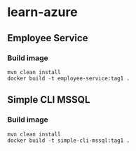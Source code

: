 # learn-azure

## Employee Service

### Build image
```
mvn clean install
docker build -t employee-service:tag1 .
```

## Simple CLI MSSQL

### Build image
```
mvn clean install
docker build -t simple-cli-mssql:tag1 .
```